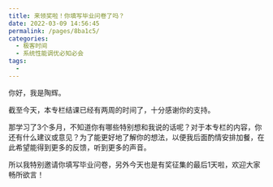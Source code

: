 ```yaml
---
title: 来领奖啦！你填写毕业问卷了吗？
date: 2022-03-09 14:56:45
permalink: /pages/8ba1c5/
categories:
  - 极客时间
  - 系统性能调优必知必会
tags:
  - 
---
```

<p>你好，我是陶辉。</p><p>截至今天，本专栏结课已经有两周的时间了，十分感谢你的支持。</p><p>那学习了3个多月，不知道你有哪些特别想和我说的话呢？对于本专栏的内容，你还有什么建议或意见？为了能更好地了解你的想法，以便我后面酌情安排加餐，在此希望能得到更多的反馈，听到更多的声音。</p><p>所以我特别邀请你填写毕业问卷，另外今天也是有奖征集的最后1天啦，欢迎大家畅所欲言！</p><p><a href="https://jinshuju.net/f/TSUkPN"><img src="https://static001.geekbang.org/resource/image/73/35/7307786d2cfb778683e6c294ef382235.jpg" alt=""></a></p><!-- [[[read_end]]] -->